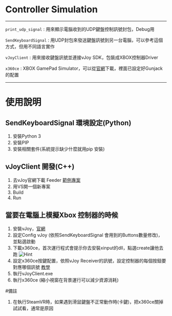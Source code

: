 # Controller Simulation
***
`print_udp_signal` : 用來顯示電腦收到的UDP鍵盤控制訊號封包，Debug用

`SendKeyboardSignal` : 用UDP封包來發送鍵盤訊號到另一台電腦，可以參考這個方式，但用不同語言實作

`vJoyClient` : 用來接收鍵盤訊號並連接vJoy SDK，包裝成XBOX控制器Driver

`x360ce` : XBOX GamePad Simulator，可以從[官網](https://www.x360ce.com/ "x360ce官網")下載，裡面已設定好Gunjack的配置

***
# 使用說明

## SendKeyboardSignal 環境設定(Python)
1. 安裝Python 3
2. 安裝PIP
3. 安裝相關套件(系統提示缺少什麼就用pip 安裝)

## vJoyClient 開發(C++)
1. 去vJoy官網下載 Feeder [範例專案](http://vjoystick.sourceforge.net/site/index.php/dev216/system-architecture/81-news/87-writing-a-feeder-application2)
2. 用VS開一個新專案
3. Build
4. Run

## 當要在電腦上模擬Xbox 控制器的時候
1. 安裝vJoy，[官網](https://sourceforge.net/projects/vjoystick/ "vjoy官網")
2. 設定Config vJoy (依照SendKeyboardSignal 會用到的Buttons數量修改)，並點選啟動
3. 下載x360ce，首次運行程式會提示你去安裝xinput的dll，點選create讓他去跑
![Hint](https://truth.bahamut.com.tw/s01/201602/a70f4d24f287c24ba13524b82aca3920.PNG?w=1000)
4. 設定x360ce按鍵配置，依照vJoy Receiver的訊號，設定控制器的每個按鈕要對應哪個訊號 [教學](https://forum.gamer.com.tw/C.php?bsn=173&snA=10325)
5. 執行vJoyClient.exe
6. 執行x360ce (縮小視窗在背景運行可以減少資源消耗)

#備註
1. 在執行SteamVR時，如果遇到滑鼠鍵盤不正常動作時(卡鍵)，把x360ce關掉試試看，通常是原因
